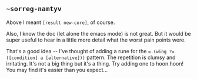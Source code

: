 ## `~sorreg-namtyv`
Above I meant `[result new-core]`, of course.

Also, I know the doc (let alone the emacs mode) is not great.  But it would be super useful to hear in a little more detail what the worst pain points were.

That's a good idea -- I've thought of adding a rune for the `=.(wing ?=([condition] a [alternative]))` pattern.  The repetition is clumsy and irritating.  It's not a big thing but it's a thing.  Try adding one to hoon.hoon!  You may find it's easier than you expect...